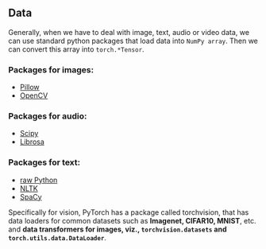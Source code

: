 ## Data

Generally, when we have to deal with image, text, audio or video data, we can use standard python packages that load data into ```NumPy array```. Then we can convert this array into ```torch.*Tensor```.

### Packages for images:
- [Pillow]()
- [OpenCV]()


### Packages for audio:
- [Scipy]()
- [Librosa]()


### Packages for text:
- [raw Python]()
- [NLTK]()
- [SpaCy]()



Specifically for vision, PyTorch has a package called torchvision, that has data loaders for common datasets such as **Imagenet, CIFAR10, MNIST**, etc. and **data transformers for images, viz., ```torchvision.datasets``` and ```torch.utils.data.DataLoader```**.